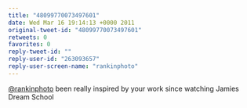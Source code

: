 ```yaml
---
title: "48099770073497601"
date: Wed Mar 16 19:14:13 +0000 2011
original-tweet-id: "48099770073497601"
retweets: 0
favorites: 0
reply-tweet-id: ""
reply-user-id: "263093657"
reply-user-screen-name: "rankinphoto"
---
```

<a href="https://twitter.com/rankinphoto">@rankinphoto</a> been really inspired by your work since watching Jamies Dream School
